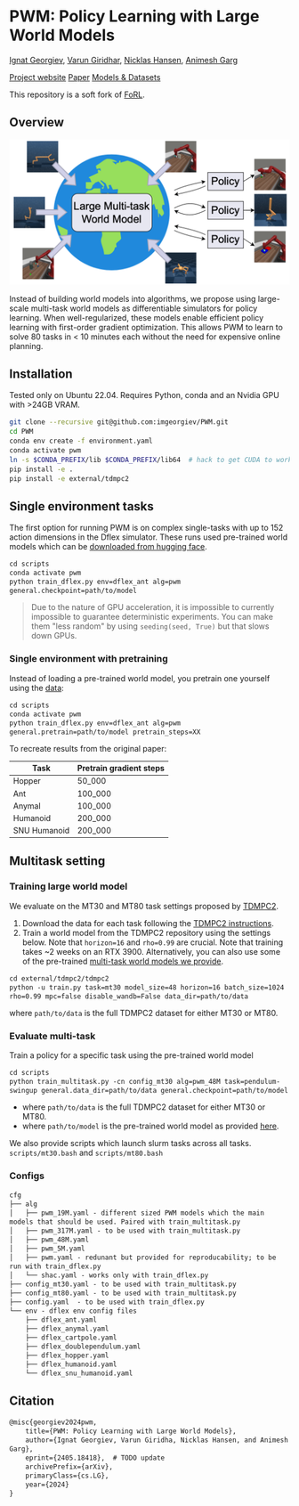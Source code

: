 # PWM: Policy Learning with Large World Models

[Ignat Georgiev](https://www.imgeorgiev.com/), [Varun Giridhar](https://www.linkedin.com/in/varun-giridhar-463947146/), [Nicklas Hansen](https://www.nicklashansen.com/), [Animesh Garg](https://animesh.garg.tech/)

[Project website](http://imgeorgiev.com/pwm)  [Paper](TODO)  [Models & Datasets](https://huggingface.co/imgeorgiev/pwm)

This repository is a soft fork of [FoRL](https://github.com/pairlab/FoRL).

## Overview

![](figures/teaser.png)

Instead of building world models into algorithms, we propose using large-scale multi-task world models as
differentiable simulators for policy learning. When well-regularized, these models enable efficient policy
learning with first-order gradient optimization. This allows PWM to learn to solve 80 tasks in < 10 minutes
each without the need for expensive online planning.


## Installation

Tested only on Ubuntu 22.04. Requires Python, conda and an Nvidia GPU with >24GB VRAM.

```bash
git clone --recursive git@github.com:imgeorgiev/PWM.git
cd PWM
conda env create -f environment.yaml
conda activate pwm
ln -s $CONDA_PREFIX/lib $CONDA_PREFIX/lib64  # hack to get CUDA to work inside conda
pip install -e .
pip install -e external/tdmpc2
```



## Single environment tasks

The first option for running PWM is on complex single-tasks with up to 152 action dimensions in the Dflex simulator. These runs used pre-trained world models which can be [downloaded from hugging face](https://huggingface.co/imgeorgiev/pwm/tree/main/dflex/pretrained).

```
cd scripts
conda activate pwm
python train_dflex.py env=dflex_ant alg=pwm general.checkpoint=path/to/model
```

> Due to the nature of GPU acceleration, it is impossible to currently impossible to guarantee deterministic experiments. You can make them "less random" by using `seeding(seed, True)` but that slows down GPUs.

### Single environment with pretraining

Instead of loading a pre-trained world model, you pretrain one yourself using the [data](https://huggingface.co/imgeorgiev/pwm/tree/main/dflex/data):

```
cd scripts
conda activate pwm
python train_dflex.py env=dflex_ant alg=pwm general.pretrain=path/to/model pretrain_steps=XX
```

To recreate results from the original paper:

| Task | Pretrain gradient steps |
| -- | -- |
| Hopper | 50_000 |
| Ant | 100_000 |
| Anymal | 100_000 |
| Humanoid | 200_000 | 
| SNU Humanoid | 200_000 |


## Multitask setting

### Training large world model

We evaluate on the MT30 and MT80 task settings proposed by [TDMPC2](https://www.tdmpc2.com/).

1. Download the data for each task following the [TDMPC2 instructions](https://www.tdmpc2.com/dataset).
2. Train a world model from the TDMPC2 repository using the settings below. Note that `horizon=16` and `rho=0.99` are crucial. Note that training takes ~2 weeks on an RTX 3900. Alternatively, you can also use some of the pre-trained [multi-task world models we provide](https://huggingface.co/imgeorgiev/pwm/tree/main/multitask).
```
cd external/tdmpc2/tdmpc2
python -u train.py task=mt30 model_size=48 horizon=16 batch_size=1024 rho=0.99 mpc=false disable_wandb=False data_dir=path/to/data
```

where `path/to/data` is the full TDMPC2 dataset for either MT30 or MT80.


### Evaluate multi-task

Train a policy for a specific task using the pre-trained world model

```
cd scripts
python train_multitask.py -cn config_mt30 alg=pwm_48M task=pendulum-swingup general.data_dir=path/to/data general.checkpoint=path/to/model
```

- where `path/to/data` is the full TDMPC2 dataset for either MT30 or MT80.
- where `path/to/model` is the pre-trained world model as provided [here](https://huggingface.co/imgeorgiev/pwm/tree/main/multitask).

We also provide scripts which launch slurm tasks across all tasks. `scripts/mt30.bash` and `scripts/mt80.bash`

### Configs
```
cfg
├── alg
│   ├── pwm_19M.yaml - different sized PWM models which the main models that should be used. Paired with train_multitask.py
│   ├── pwm_317M.yaml - to be used with train_multitask.py
│   ├── pwm_48M.yaml 
│   ├── pwm_5M.yaml
│   ├── pwm.yaml - redunant but provided for reproducability; to be run with train_dflex.py
│   └── shac.yaml - works only with train_dflex.py
├── config_mt30.yaml - to be used with train_multitask.py
├── config_mt80.yaml - to be used with train_multitask.py
├── config.yaml  - to be used with train_dflex.py
└── env - dflex env config files
    ├── dflex_ant.yaml
    ├── dflex_anymal.yaml
    ├── dflex_cartpole.yaml
    ├── dflex_doublependulum.yaml
    ├── dflex_hopper.yaml
    ├── dflex_humanoid.yaml
    └── dflex_snu_humanoid.yaml
```

## Citation


```
@misc{georgiev2024pwm,
    title={PWM: Policy Learning with Large World Models},
    author={Ignat Georgiev, Varun Giridha, Nicklas Hansen, and Animesh Garg},
    eprint={2405.18418},  # TODO update
    archivePrefix={arXiv},
    primaryClass={cs.LG},
    year={2024}
}
```

